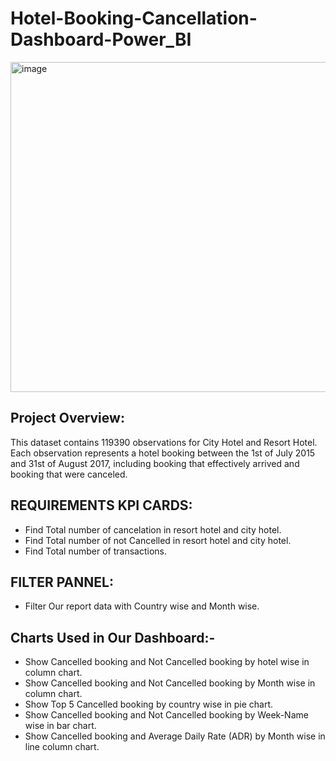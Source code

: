 # Hotel-Booking-Cancellation-Dashboard-Power_BI
<img width="528" alt="image" src="https://github.com/SainathPawar75/Hotel-Booking-Cancellation-Dashboard-Power_BI/assets/139794162/79df6bb8-eba3-4a1a-98d2-69540b68af97">

## **Project Overview:** 
This dataset contains 119390 observations for City Hotel and Resort Hotel. Each observation represents a hotel booking between the 1st of July 2015 and 31st of August 2017, including booking that effectively arrived and booking that were canceled.

## **REQUIREMENTS KPI CARDS:**

 * Find Total number of cancelation in resort hotel and city hotel.
 * Find Total number of not Cancelled in resort hotel and city hotel.
 * Find Total number of transactions.

 ## **FILTER PANNEL:** 
* Filter Our report data with Country wise and Month wise.

## **Charts Used in Our Dashboard:-**
* Show Cancelled booking and Not Cancelled booking by hotel wise in column chart.
*  Show Cancelled booking and Not Cancelled booking by Month wise in column chart.
*  Show Top 5 Cancelled booking by country wise in pie chart.
*  Show Cancelled booking and Not Cancelled booking by Week-Name wise in bar chart.
*  Show Cancelled booking and Average Daily Rate (ADR)  by Month wise in line column chart.

